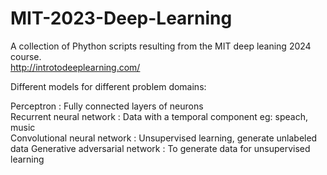 # MIT-2023-Deep-Learning    

A collection of Phython scripts resulting from the MIT deep leaning 2024 course.  
http://introtodeeplearning.com/  

Different models for different problem domains:  

Perceptron : Fully connected layers of neurons  
Recurrent neural network : Data with a temporal component eg: speach, music  
Convolutional neural network : Unsupervised learning, generate unlabeled data 
Generative adversarial network : To generate data for unsupervised learning  

